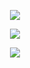 <p align="center">
<a href="//Instagram.com/fhdaprza"><img align="center" src="https://cardivo.vercel.app/api?name=ZarXD&description=Hi,I'am newbie. Welcome to my profile nice to meet you 👋&image=https://avatars.githubusercontent.com/zarxd&usqp=CAU&backgroundColor=%23ecf0f1&instagram=@fhdaprza&github=ZarXD"/></a>
</p>

<p align="center"><a href="https://github.com/ZarXD"><img src="https://github-readme-stats.vercel.app/api?username=ZarXD&show_icons=true&theme=radical"></a></p>
<p align="center"><a href="https://github.com/ZarXD"><img src="https://github-readme-stats.vercel.app/api/top-langs/?username=ZarXD&theme=radical&layout=compact"></a></p> 
